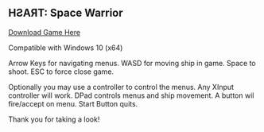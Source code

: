 ## HƧAЯT: Space Warrior
<a href="https://github.com/taskun56/Shmup_AdvGames/archive/0.1.zip">Download Game Here</a>

Compatible with Windows 10 (x64)

Arrow Keys for navigating menus. 
WASD for moving ship in game.
Space to shoot.
ESC to force close game. 

Optionally you may use a controller to control the menus. Any XInput controller will work. DPad controls menus and ship movement. A button wil fire/accept on menu.
Start Button quits.



Thank you for taking a look!
